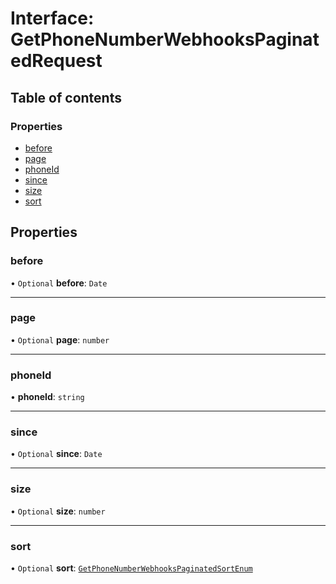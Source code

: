 # Interface: GetPhoneNumberWebhooksPaginatedRequest

## Table of contents

### Properties

- [before](GetPhoneNumberWebhooksPaginatedRequest.md#before)
- [page](GetPhoneNumberWebhooksPaginatedRequest.md#page)
- [phoneId](GetPhoneNumberWebhooksPaginatedRequest.md#phoneid)
- [since](GetPhoneNumberWebhooksPaginatedRequest.md#since)
- [size](GetPhoneNumberWebhooksPaginatedRequest.md#size)
- [sort](GetPhoneNumberWebhooksPaginatedRequest.md#sort)

## Properties

### <a id="before" name="before"></a> before

• `Optional` **before**: `Date`

___

### <a id="page" name="page"></a> page

• `Optional` **page**: `number`

___

### <a id="phoneid" name="phoneid"></a> phoneId

• **phoneId**: `string`

___

### <a id="since" name="since"></a> since

• `Optional` **since**: `Date`

___

### <a id="size" name="size"></a> size

• `Optional` **size**: `number`

___

### <a id="sort" name="sort"></a> sort

• `Optional` **sort**: [`GetPhoneNumberWebhooksPaginatedSortEnum`](../enums/GetPhoneNumberWebhooksPaginatedSortEnum.md)
